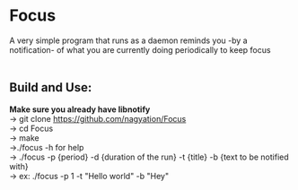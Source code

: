 # Focus
A very simple program that runs as a daemon reminds you -by a notification- of what you are currently doing periodically to keep focus <br> <br>

## Build and Use:
**Make sure you already have libnotify** <br>
-> git clone https://github.com/nagyation/Focus <br>
-> cd Focus<br>
-> make <br>
->./focus -h for help <br>
-> ./focus -p {period} -d {duration of the run} -t {title} -b {text to be notified with}<br>
-> ex: ./focus -p 1 -t "Hello world" -b "Hey"<br>
